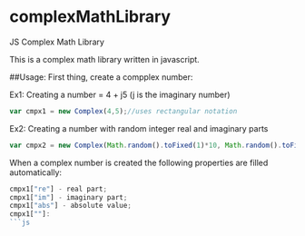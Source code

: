 # complexMathLibrary
JS Complex Math Library

This is a complex math library written in javascript.

##Usage:
First thing, create a compplex number:

Ex1: Creating a number = 4 + j5 (j is the imaginary number)
```js
var cmpx1 = new Complex(4,5);//uses rectangular notation
```

Ex2: Creating a number with random integer real and imaginary parts
```js
var cmpx2 = new Complex(Math.random().toFixed(1)*10, Math.random().toFixed(1)*10);
```

When a complex number is created the following properties are filled automatically:
```js
cmpx1["re"] - real part;
cmpx1["im"] - imaginary part;
cmpx1["abs"] - absolute value;
cmpx1[""]:
```js
